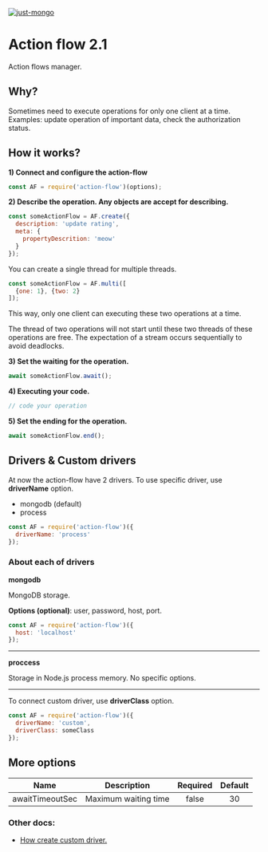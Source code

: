 [![just-mongo](https://img.shields.io/npm/v/action-flow.svg?style=flat-square)](https://www.npmjs.com/package/action-flow/)

# Action flow 2.1

Action flows manager.

## Why?

Sometimes need to execute operations for only one client at a time. Examples: update operation of important data, check the authorization status.

## How it works?

**1) Connect and configure the action-flow**

```javascript
const AF = require('action-flow')(options);
```

**2) Describe the operation. Any objects are accept for describing.**

```javascript
const someActionFlow = AF.create({
  description: 'update rating',
  meta: {
    propertyDescrition: 'meow'
  }
});
```

You can create a single thread for multiple threads.

```javascript
const someActionFlow = AF.multi([
  {one: 1}, {two: 2}
]);
```

This way, only one client can executing these two operations at a time.

The thread of two operations will not start until these two threads of these operations are free. The expectation of a stream occurs sequentially to avoid deadlocks.

**3) Set the waiting for the operation.**

```javascript
await someActionFlow.await();
```

**4) Executing your code.**

```javascript
// code your operation
```

**5) Set the ending for the operation.**

```javascript
await someActionFlow.end();
```

## Drivers & Custom drivers

At now the action-flow have 2 drivers. To use specific driver, use **driverName** option.

- mongodb (default)
- process

```javascript
const AF = require('action-flow')({
  driverName: 'process'
});
```

### About each of drivers

**mongodb**

MongoDB storage. 

**Options (optional)**: user, password, host, port.

```javascript
const AF = require('action-flow')({
  host: 'localhost'
});
```

------

**proccess**

Storage in Node.js process memory. No specific options.

-----

To connect custom driver, use **driverClass** option.

```javascript
const AF = require('action-flow')({
  driverName: 'custom',
  driverClass: someClass
});
```

## More options


| Name 	| Description 	| Required 	| Default 	|
|-----------------	|----------------------	|:--------:	|:-------:	|
| awaitTimeoutSec 	| Maximum waiting time 	| false 	| 30 	|

### Other docs:

- [How create custom driver.](https://github.com/deviun/action-flow/tree/master/docs/create-custom-driver.md)
